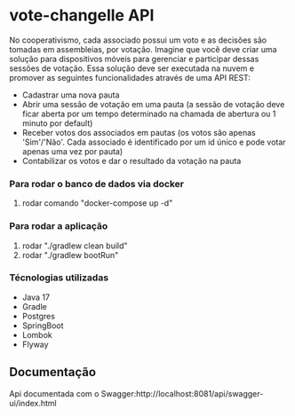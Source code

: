 # vote-changelle API

No cooperativismo, cada associado possui um voto e as decisões são tomadas em assembleias, por votação. Imagine que você deve criar uma solução para dispositivos móveis para gerenciar e participar dessas sessões de votação.
Essa solução deve ser executada na nuvem e promover as seguintes funcionalidades através de uma API REST:

- Cadastrar uma nova pauta
- Abrir uma sessão de votação em uma pauta (a sessão de votação deve ficar aberta por
  um tempo determinado na chamada de abertura ou 1 minuto por default)
- Receber votos dos associados em pautas (os votos são apenas 'Sim'/'Não'. Cada associado
  é identificado por um id único e pode votar apenas uma vez por pauta)
- Contabilizar os votos e dar o resultado da votação na pauta


### Para rodar o banco de dados via docker
1. rodar comando "docker-compose up -d"

### Para rodar a aplicação

1. rodar "./gradlew clean build"
2. rodar "./gradlew bootRun"


### Técnologias utilizadas

* Java 17
* Gradle
* Postgres
* SpringBoot
* Lombok
* Flyway

## Documentação

Api documentada com o Swagger:http://localhost:8081/api/swagger-ui/index.html


